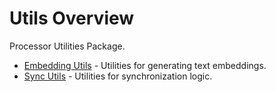 # Utils Overview

Processor Utilities Package.

- [Embedding Utils](embedding_utils.md) - Utilities for generating text embeddings.
- [Sync Utils](sync_utils.md) - Utilities for synchronization logic.
